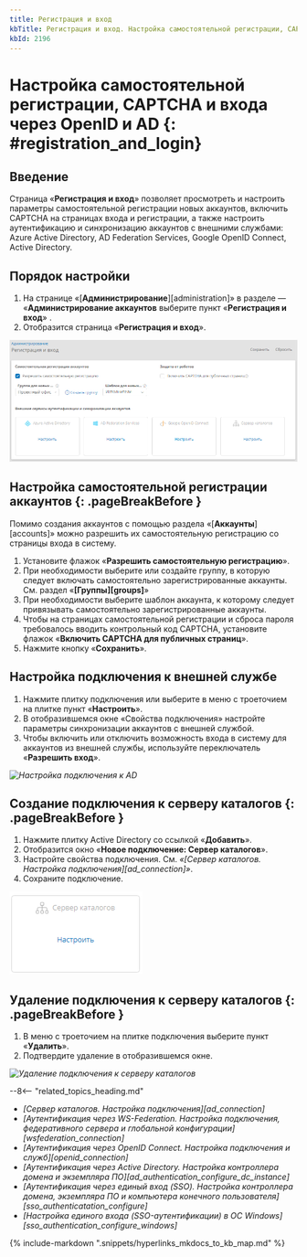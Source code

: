 ```yaml
---
title: Регистрация и вход
kbTitle: Регистрация и вход. Настройка самостоятельной регистрации, CAPTCHA и входа через OpenID и Active Directory
kbId: 2196
---
```


# Настройка самостоятельной регистрации, CAPTCHA и входа через OpenID и AD {: #registration_and_login}

## Введение

Страница «**Регистрация и вход**» позволяет просмотреть и настроить параметры самостоятельной регистрации новых аккаунтов, включить CAPTCHA на страницах входа и регистрации, а также настроить аутентификацию и синхронизацию аккаунтов с внешними службами: Azure Active Directory, AD Federation Services, Google OpenID Connect, Active Directory.

## Порядок настройки

1. На странице «[**Администрирование**][administration]» в разделе — «**Администрирование аккаунтов** выберите пункт «**Регистрация и вход**» <i class="fa-light  fa-user-plus">‌</i>.
2. Отобразится страница «**Регистрация и вход**».

_![Страница «Регистрация и вход»](img/registration_and_login.png)_

## Настройка самостоятельной регистрации аккаунтов {: .pageBreakBefore }

Помимо создания аккаунтов с помощью раздела «[**Аккаунты**][accounts]» можно разрешить их самостоятельную регистрацию со страницы входа в систему.

1. Установите флажок «**Разрешить самостоятельную регистрацию**».
2. При необходимости выберите или создайте группу, в которую следует включать самостоятельно зарегистрированные аккаунты. См. раздел «**[Группы][groups]**»
3. При необходимости выберите шаблон аккаунта, к которому следует привязывать самостоятельно зарегистрированные аккаунты.
4. Чтобы на страницах самостоятельной регистрации и сброса пароля требовалось вводить контрольный код CAPTCHA, установите флажок «**Включить CAPTCHA для публичных страниц**».
5. Нажмите кнопку «**Сохранить**».

## Настройка подключения к внешней службе

1. Нажмите плитку подключения или выберите в меню с троеточием на плитке пункт «**Настроить**».
2. В отобразившемся окне «Свойства подключения» настройте параметры синхронизации аккаунтов с внешней службой.
3. Чтобы включить или отключить возможность входа в систему для аккаунтов из внешней службы, используйте переключатель «**Разрешить вход**».

_![Настройка подключения к AD](img/registration_and_login_connection_tile.png)_

## Создание подключения к серверу каталогов {: .pageBreakBefore }

1. Нажмите плитку Active Directory со ссылкой «**Добавить**».
2. Отобразится окно «**Новое подключение: Сервер каталогов**».
3. Настройте свойства подключения. См. *«[Сервер каталогов. Настройка подключения][ad_connection]»*.
4. Сохраните подключение.

_![Плитка нового подключения к серверу каталогов](img/registration_and_login_add_ad.png)_

## Удаление подключения к серверу каталогов {: .pageBreakBefore }

1. В меню с троеточием на плитке подключения выберите пункт «**Удалить**».
2. Подтвердите удаление в отобразившемся окне.

_![Удаление подключения к серверу каталогов](img/registration_and_login_connection_ellipsis_menu.png)_

<div class="relatedTopics" markdown="block">

--8<-- "related_topics_heading.md"

- _[Сервер каталогов. Настройка подключения][ad_connection]_
- _[Аутентификация через WS-Federation. Настройка подключения, федеративного сервера и глобальной конфигурации][wsfederation_connection]_
- _[Аутентификация через OpenID Connect. Настройка подключения и служб][openid_connection]_
- _[Аутентификация через Active Directory. Настройка контроллера домена и экземпляра ПО][ad_authentication_configure_dc_instance]_
- _[Аутентификация через единый вход (SSO). Настройка контроллера домена, экземпляра ПО и компьютера конечного пользователя][sso_authenticatation_configure]_
- _[Настройка единого входа (SSO-аутентификации) в ОС Windows][sso_authentication_configure_windows]_

</div>

{%
include-markdown ".snippets/hyperlinks_mkdocs_to_kb_map.md"
%}

